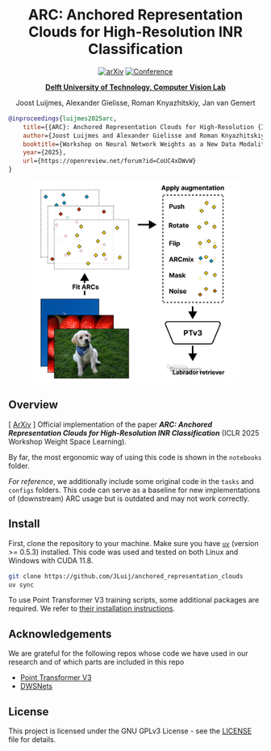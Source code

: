 

<div align="center">
<h1>ARC: Anchored Representation Clouds for High-Resolution INR Classification</h1>

<a href="https://arxiv.org/abs/2503.15156"><img src="https://img.shields.io/badge/arXiv-2503.15156-b31b1b.svg" alt="arXiv"></a>
<a href="https://iclr.cc/Conferences/2025"><img src="https://img.shields.io/badge/ICLR-2025-blue" alt="Conference"></a>

**[Delft University of Technology, Computer Vision Lab](https://www.tudelft.nl/en/ewi/over-de-faculteit/afdelingen/intelligent-systems/pattern-recognition-bioinformatics/computer-vision-lab)**

Joost Luijmes, Alexander Gielisse, Roman Knyazhitskiy, Jan van Gemert

</div>

```bibtex
@inproceedings{luijmes2025arc,
    title={{ARC}: Anchored Representation Clouds for High-Resolution {INR} Classification},
    author={Joost Luijmes and Alexander Gielisse and Roman Knyazhitskiy and Jan van Gemert},
    booktitle={Workshop on Neural Network Weights as a New Data Modality},
    year={2025},
    url={https://openreview.net/forum?id=CoUC4xDWvW}
}
```

<div align="center">
    <img src="assets/pipeline.png" height="400"/>
</div>


## Overview
[ [ArXiv](https://arxiv.org/abs/2503.15156) ] Official implementation of the paper ***ARC: Anchored Representation Clouds for High-Resolution INR Classification*** (ICLR 2025 Workshop Weight Space Learning).

By far, the most ergonomic way of using this code is shown in the `notebooks` folder.

*For reference*, we additionally include some original code in the `tasks` and `configs` folders. This code can serve as a baseline for new implementations of (downstream) ARC usage but is outdated and may not work correctly.


## Install
First, clone the repository to your machine. Make sure you have [`uv`](https://docs.astral.sh/uv) (version >= 0.5.3) installed. This code was used and tested on both Linux and Windows with CUDA 11.8.

```bash
git clone https://github.com/JLuij/anchored_representation_clouds
uv sync
```

To use Point Transformer V3 training scripts, some additional packages are required. We refer to [their installation instructions](https://github.com/Pointcept/PointTransformerV3).


## Acknowledgements
We are grateful for the following repos whose code we have used in our research and of which parts are included in this repo
- [Point Transformer V3](https://github.com/Pointcept/PointTransformerV3)
- [DWSNets](https://github.com/AvivNavon/DWSNets)


## License
This project is licensed under the GNU GPLv3 License - see the [LICENSE](LICENSE) file for details.
